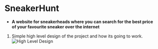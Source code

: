 # SneakerHunt
- **A website for sneakerheads where you can search for the best price of your favourite sneaker over the internet**

1. Simple high level design of the project and how its going to work.
![High Level Design](https://drive.google.com/file/d/1uK-DZbxPgvdsFOoHF40jRD8-dcO8G6OV/view?usp=drive_link)

